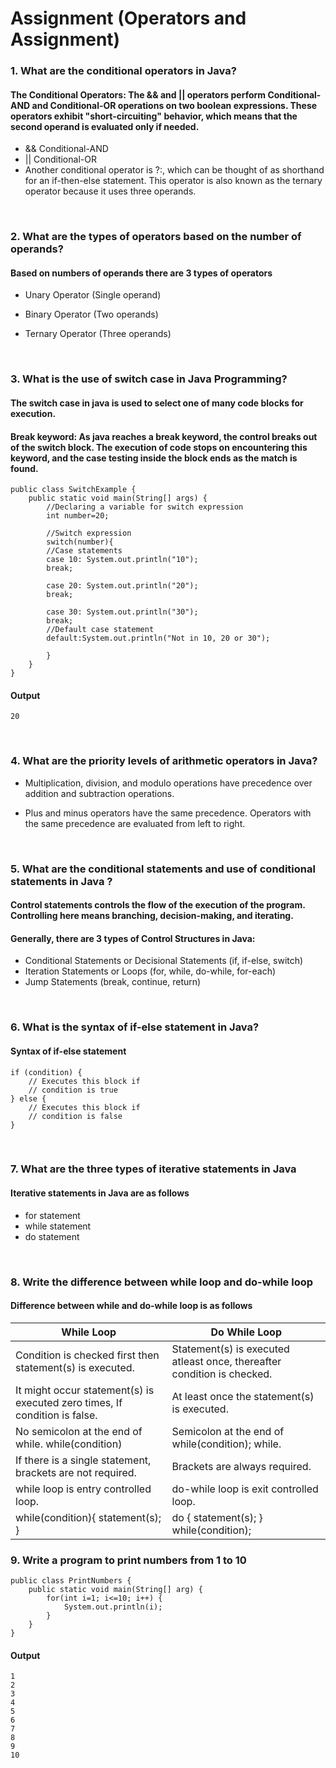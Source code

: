# Assignment (Operators and Assignment)

### **1. What are the conditional operators in Java?**

#### The Conditional Operators: The && and || operators perform Conditional-AND and Conditional-OR operations on two boolean expressions. These operators exhibit "short-circuiting" behavior, which means that the second operand is evaluated only if needed.

- && Conditional-AND
- || Conditional-OR
- Another conditional operator is ?:, which can be thought of as shorthand for an if-then-else statement. This operator is also known as the ternary operator because it uses three operands.

<br/>

### **2. What are the types of operators based on the number of operands?**

#### Based on numbers of operands there are 3 types of operators

- Unary Operator (Single operand)
- Binary Operator (Two operands)
- Ternary Operator (Three operands)

  <br/>

### **3. What is the use of switch case in Java Programming?**

#### The switch case in java is used to select one of many code blocks for execution.

#### Break keyword: As java reaches a break keyword, the control breaks out of the switch block. The execution of code stops on encountering this keyword, and the case testing inside the block ends as the match is found.

```
public class SwitchExample {
    public static void main(String[] args) {
        //Declaring a variable for switch expression
        int number=20;

        //Switch expression
        switch(number){
        //Case statements
        case 10: System.out.println("10");
        break;

        case 20: System.out.println("20");
        break;

        case 30: System.out.println("30");
        break;
        //Default case statement
        default:System.out.println("Not in 10, 20 or 30");

        }
    }
}
```

#### Output

```
20
```

<br/>

### **4. What are the priority levels of arithmetic operators in Java?**

- Multiplication, division, and modulo operations have precedence over addition and subtraction operations.

- Plus and minus operators have the same precedence. Operators with the same precedence are evaluated from left to right.

<br/>

### **5. What are the conditional statements and use of conditional statements in Java ?**

#### Control statements controls the flow of the execution of the program. Controlling here means branching, decision-making, and iterating.

#### Generally, there are 3 types of Control Structures in Java:

- Conditional Statements or Decisional Statements (if, if-else, switch)
- Iteration Statements or Loops (for, while, do-while, for-each)
- Jump Statements (break, continue, return)

<br/>

### **6. What is the syntax of if-else statement in Java?**

#### Syntax of if-else statement

```
if (condition) {
    // Executes this block if
    // condition is true
} else {
    // Executes this block if
    // condition is false
}
```

<br/>

### **7. What are the three types of iterative statements in Java**

#### Iterative statements in Java are as follows

- for statement
- while statement
- do statement

<br/>

### **8. Write the difference between while loop and do-while loop**

#### Difference between while and do-while loop is as follows

| While Loop                                                                 | Do While Loop                                                           |
| -------------------------------------------------------------------------- | ----------------------------------------------------------------------- |
| Condition is checked first then statement(s) is executed.                  | Statement(s) is executed atleast once, thereafter condition is checked. |
| It might occur statement(s) is executed zero times, If condition is false. | At least once the statement(s) is executed.                             |
| No semicolon at the end of while. while(condition)                         | Semicolon at the end of while(condition); while.                        |
| If there is a single statement, brackets are not required.                 | Brackets are always required.                                           |
| while loop is entry controlled loop.                                       | do-while loop is exit controlled loop.                                  |
| while(condition){ statement(s); }                                          | do { statement(s); } while(condition);                                  |

### **9. Write a program to print numbers from 1 to 10**

```
public class PrintNumbers {
    public static void main(String[] arg) {
        for(int i=1; i<=10; i++) {
            System.out.println(i);
        }
    }
}
```

#### Output

```
1
2
3
4
5
6
7
8
9
10
```
